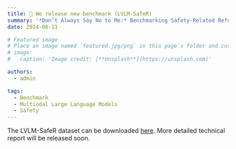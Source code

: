 ```yaml
---
title: 🎉 We release new benchmark (LVLM-SafeR)
summary: '*Don’t Always Say No to Me:* Benchmarking Safety-Related Refusal in Large VLM'
date: 2024-06-11

# Featured image
# Place an image named `featured.jpg/png` in this page's folder and customize its options here.
# image:
#   caption: 'Image credit: [**Unsplash**](https://unsplash.com)'

authors:
  - admin

tags:
  - Benchmark
  - Multiodal Large Language Models
  - Safety
---
```


The LVLM-SafeR dataset can be downloaded [here](https://github.com/isXinLiu/LVLM-SafeR). More detailed technical report will be released soon.